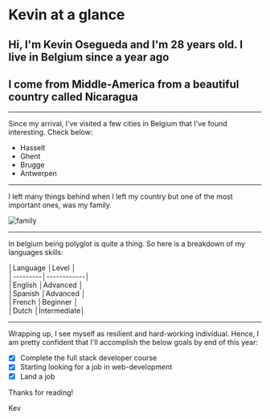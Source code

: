# Kevin at a glance

## Hi, I'm Kevin Osegueda and I'm 28 years old. I live in Belgium since a year ago

## I come from Middle-America from a beautiful country called Nicaragua

---

Since my arrival, I've visited a few cities in Belgium that I've found
interesting. Check below:

- Hasselt
- Ghent
- Brugge
- Antwerpen

---

I left many things behind when I left my country but one of the most important
ones, was my family.

![family](family.jpg)

---

In belgium being polyglot is quite a thing. So here is a breakdown of my
languages skills:

│Language │Level │  
│---------│------------│  
│English │Advanced │  
│Spanish │Advanced │  
│French │Beginner │  
│Dutch │Intermediate│

---

Wrapping up, I see myself as resilient and hard-working individual. Hence, I am
pretty confident that I'll accomplish the below goals by end of this year:

- [x] Complete the full stack developer course
- [x] Starting looking for a job in web-development
- [x] Land a job

Thanks for reading!

Kev
